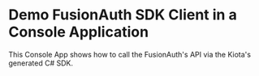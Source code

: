 # Demo FusionAuth SDK Client in a Console Application

This Console App shows how to call the FusionAuth's API via the Kiota's generated C# SDK.
